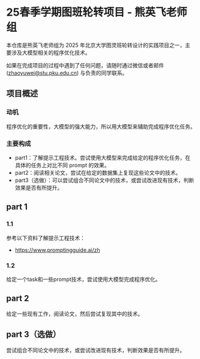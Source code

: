 # 25春季学期图班轮转项目 - 熊英飞老师组

本仓库是熊英飞老师组为 2025 年北京大学图灵班轮转设计的实践项目之一，主要涉及大模型相关的程序优化技术。

如果在完成项目的过程中遇到了任何问题，请随时通过微信或者邮件 (zhaoyuwei@stu.pku.edu.cn) 与负责的同学联系。

## 项目概述

### 动机

程序优化的重要性，大模型的强大能力，所以用大模型来辅助完成程序优化任务。

### 主要构成

- part1：了解提示工程技术。尝试使用大模型来完成给定的程序优化任务，在具体的任务上对比不同 prompt 的效果。
- part2：阅读相关论文，尝试在给定的数据集上复现这些论文中的技术。
- part3（选做）：可以尝试组合不同论文中的技术，或尝试改进现有技术，判断效果是否有所提升。

## part 1

### 1.1

参考以下资料了解提示工程技术：
- https://www.promptingguide.ai/zh


### 1.2

给定一个task和一些prompt技术，尝试使用大模型完成程序优化。

## part 2

给定一些现有工作，阅读论文，然后尝试复现其中的技术。

## part 3（选做）

尝试组合不同论文中的技术，或尝试改进现有技术，判断效果是否有所提升。